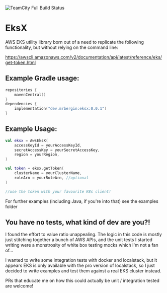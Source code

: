 ![TeamCity Full Build Status](https://img.shields.io/teamcity/build/s/eksx_Build?server=https%3A%2F%2Fmrbergin.beta.teamcity.com&style=for-the-badge)

# EksX

AWS EKS utility library born out of a need to replicate the following functionality, but without relying on the command
line:

https://awscli.amazonaws.com/v2/documentation/api/latest/reference/eks/get-token.html

## Example Gradle usage:

```kotlin
repositories {
    mavenCentral()
}
dependencies {
    implementation("dev.mrbergin:eksx:0.0.1")
}
```

## Example Usage:

```kotlin
val eksx = AwsEksX(
    accessKeyId = yourAccessKeyId,
    secretAccessKey = yourSecretAccessKey,
    region = yourRegion,
)

val token = eksx.getToken(
    clusterName = yourClusterName,
    roleArn = yourRoleArn, //optional
)

//use the token with your favourite K8s client!
```

For further examples (including Java, if you're into that) see the examples folder

## You have no tests, what kind of dev are you?!

I found the effort to value ratio unappealing. The logic in this code is mostly just stitching together a bunch of AWS
APIs, and the unit tests I started writing were a monstrosity of white box testing mocks which I'm not a fan of...

I wanted to write some integration tests with docker and localstack, but it appears EKS is only available with the pro
version of localstack, so I just decided to write examples and test them against a real EKS cluster instead.

PRs that educate me on how this could actually be unit / integration tested are welcome!
